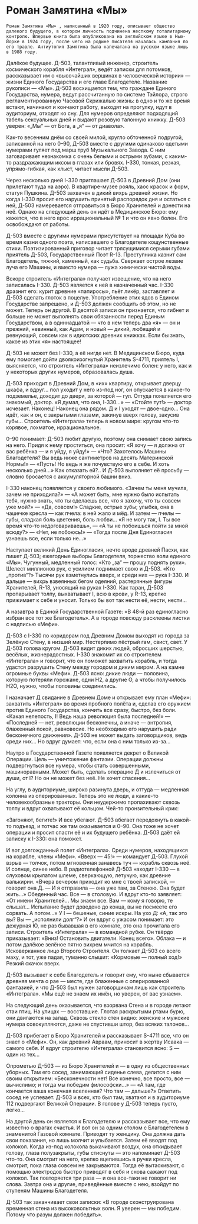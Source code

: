 # Роман Замятина «Мы»
`
Роман Замятина «Мы» , написанный в 1920 году, описывает общество далекого будущего, в котором личность подчинена жесткому тоталитарному контролю. Впервые книга была опубликована на английском языке в Нью-Йорке в 1924 году, после чего на родине писателя началась кампания по его травле. Антиутопия Замятина была напечатана на русском языке лишь в 1988 году.
`

Далёкое будущее. Д-503, талантливый инженер, строитель космического корабля «Интеграл», ведёт записки для потомков, рассказывает им о «высочайших вершинах в человеческой истории» — жизни Единого Государства и его главе Благодетеле. Название рукописи — «Мы». Д-503 восхищается тем, что граждане Единого Государства, нумера, ведут рассчитанную по системе Тэйлора, строго регламентированную Часовой Скрижалью жизнь: в одно и то же время встают, начинают и кончают работу, выходят на прогулку, идут в аудиториум, отходят ко сну. Для нумеров определяют подходящий табель сексуальных дней и выдают розовую талонную книжку. Д-503 уверен: «„Мы“ — от Бога, а „я“ — от диавола».

Как-то весенним днём со своей милой, кругло обточенной подругой, записанной на него 0–90, Д-503 вместе с другими одинаково одетыми нумерами гуляет под марш труб Музыкального Завода. С ним заговаривает незнакомка с очень белыми и острыми зубами, с каким-то раздражающим иксом в глазах или бровях. I-330, тонкая, резкая, упрямо-гибкая, как хлыст, читает мысли Д-503.

Через несколько дней I-330 приглашает Д-503 в Древний Дом (они прилетают туда на аэро). В квартире-музее рояль, хаос красок и форм, статуя Пушкина. Д-503 захвачен в дикий вихрь древней жизни. Но когда I-330 просит его нарушить принятый распорядок дня и остаться с ней, Д-503 намеревается отправиться в Бюро Хранителей и донести на неё. Однако на следующий день он идёт в Медицинское Бюро: ему кажется, что в него врос иррациональный № 1 и что он явно болен. Его освобождают от работы.

Д-503 вместе с другими нумерами присутствует на площади Куба во время казни одного поэта, написавшего о Благодетеле кощунственные стихи. Поэтизированный приговор читает трясущимися серыми губами приятель Д-503, Государственный Поэт R-13. Преступника казнит сам Благодетель, тяжкий, каменный, как судьба. Сверкает острое лезвие луча его Машины, и вместо нумера — лужа химически чистой воды.

Вскоре строитель «Интеграла» получает извещение, что на него записалась I-330. Д-503 является к ней в назначенный час. I-330 дразнит его: курит древние «папиросы», пьёт ликёр, заставляет и Д-503 сделать глоток в поцелуе. Употребление этих ядов в Едином Государстве запрещено, и Д-503 должен сообщить об этом, но не может. Теперь он другой. В десятой записи он признается, что гибнет и больше не может выполнять свои обязанности перед Единым Государством, а в одиннадцатой — что в нем теперь два «я» — он и прежний, невинный, как Адам, и новый — дикий, любящий и ревнующий, совсем как в идиотских древних книжках. Если бы знать, какое из этих «я» настоящее!

Д-503 не может без I-330, а её нигде нет. В Медицинском Бюро, куда ему помогает дойти двоякоизогнутый Хранитель S-4711, приятель I, выясняется, что строитель «Интеграла» неизлечимо болен: у него, как и у некоторых других нумеров, образовалась душа.

Д-503 приходит в Древний Дом, в «их» квартиру, открывает дверцу шкафа, и вдруг... пол уходит у него из-под ног, он опускается в какое-то подземелье, доходит до двери, за которой — гул. Оттуда появляется его знакомый, доктор. «Я думал, что она, I-330...» — «Стойте тут!» — доктор исчезает. Наконец! Наконец она рядом. Д и I уходят — двое-одно... Она идёт, как и он, с закрытыми глазами, закинув вверх голову, закусив губы... Строитель «Интеграла» теперь в новом мире: кругом что-то корявое, лохматое, иррациональное.

0–90 понимает: Д-503 любит другую, поэтому она снимает свою запись на него. Придя к нему проститься, она просит: «Я хочу — я должна от вас ребёнка — и я уйду, я уйду!» — «Что? Захотелось Машины Благодетеля? Вы ведь ниже сантиметров на десять Материнской Нормы!» — «Пусть! Но ведь я же почувствую его в себе. И хоть несколько дней...» Как отказать ей?.. И Д-503 выполняет её просьбу — словно бросается с аккумуляторной башни вниз.

I-330 наконец появляется у своего любимого. «Зачем ты меня мучила, зачем не приходила?» — «А может быть, мне нужно было испытать тебя, нужно знать, что ты сделаешь все, что я захочу, что ты совсем уже мой?» — «Да, совсем!» Сладкие, острые зубы; улыбка, она в чашечке кресла — как пчела: в ней жало и мёд. И затем — пчелы — губы, сладкая боль цветения, боль любви... «Я не могу так, I. Ты все время что-то недоговариваешь», — «А ты не побоишься пойти за мной всюду?» — «Нет, не побоюсь!» — «Тогда после Дня Единогласия узнаешь все, если только не...»

Наступает великий День Единогласия, нечто вроде древней Пасхи, как пишет Д-503; ежегодные выборы Благодетеля, торжество воли единого «Мы». Чугунный, медленный голос: «Кто „за“ — прошу поднять руки». Шелест миллионов рук, с усилием поднимает свою и Д-503. «Кто „против“?» Тысячи рук взметнулись вверх, и среди них — рука I-330. И дальше — вихрь взвеянных бегом одеяний, растерянные фигуры Хранителей, R-13, уносящий на руках I-330. Как таран, Д-503 пропарывает толпу, выхватывает I, всю в крови, у R-13, крепко прижимает к себе и уносит. Только бы вот так нести её, нести, нести...

А назавтра в Единой Государственной Газете: «В 48-й раз единогласно избран все тот же Благодетель». А в городе повсюду расклеены листки с надписью «Мефи».

Д-503 с I-330 по коридорам под Древним Домом выходят из города за Зелёную Стену, в низший мир. Нестерпимо пёстрый гам, свист, свет. У Д-503 голова кругом. Д-503 видит диких людей, обросших шерстью, весёлых, жизнерадостных. I-330 знакомит их со строителем «Интеграла» и говорит, что он поможет захватить корабль, и тогда удастся разрушить Стену между городом и диким миром. А на камне огромные буквы «Мефи». Д-503 ясно: дикие люди — половина, которую потеряли горожане, одни Н2, а другие О, а чтобы получилось Н2О, нужно, чтобы половины соединились.

I назначает Д свидание в Древнем Доме и открывает ему план «Мефи»: захватить «Интеграл» во время пробного полёта и, сделав его оружием против Единого Государства, кончить все сразу, быстро, без боли. «Какая нелепость, I! Ведь наша революция была последней!» — «Последней — нет, революции бесконечны, а иначе — энтропия, блаженный покой, равновесие. Но необходимо его нарушить ради бесконечного движения». Д-503 не может выдать заговорщиков, ведь среди них... Но вдруг думает: что, если она с ним только из-за...

Наутро в Государственной Газете появляется декрет о Великой Операции. Цель — уничтожение фантазии. Операции должны подвергнуться все нумера, чтобы стать совершенными, машиноравными. Может быть, сделать операцию Д и излечиться от души, от I? Но он не может без неё. Не хочет спасения...

На углу, в аудиториуме, широко разинута дверь, и оттуда — медленная колонна из оперированных. Теперь это не люди, а какие-то человекообразные тракторы. Они неудержимо пропахивают сквозь толпу и вдруг охватывают её кольцом. Чей-то пронзительный крик:

«Загоняют, бегите!» И все убегают. Д-503 вбегает передохнуть в какой-то подъезд, и тотчас же там оказывается и 0–90. Она тоже не хочет операции и просит спасти её и их будущего ребёнка. Д-503 даёт ей записку к I-330: она поможет.

И вот долгожданный полет «Интеграла». Среди нумеров, находящихся на корабле, члены «Мефи». «Вверх — 45!» — командует Д-503. Глухой взрыв — толчок, потом мгновенная занавесь туч — корабль сквозь неё. И солнце, синее небо. В радиотелефонной Д-503 находит I-330 — в слуховом крылатом шлеме, сверкающую, летучую, как древние валькирии. «Вчера вечером приходит ко мне с твоей запиской, — говорит она Д. — И я отправила — она уже там, за Стеною. Она будет жить...» Обеденный час. Все — в столовую. И вдруг кто-то заявляет: «От имени Хранителей... Мы знаем все. Вам — кому я говорю, те слышат... Испытание будет доведено до конца, вы не посмеете его сорвать. А потом...» У I — бешеные, синие искры. На ухо Д: «А, так это вы? Вы — „исполнили долг“?» И он вдруг с ужасом понимает: это дежурная Ю, не раз бывавшая в его комнате, это она прочитала его записи. Строитель «Интеграла» — в командной рубке. Он твёрдо приказывает: «Вниз! Остановить двигатели. Конец всего». Облака — и потом далёкое зелёное пятно вихрем мчится на корабль. Исковерканное лицо Второго Строителя. Он толкает Д-503 со всего маху, и тот, уже падая, туманно слышит: «Кормовые — полный ход!» Резкий скачок вверх.

Д-503 вызывает к себе Благодетель и говорит ему, что ныне сбывается древняя мечта о рае — месте, где блаженные с оперированной фантазией, и что Д-503 был нужен заговорщикам лишь как строитель «Интеграла». «Мы ещё не знаем их имён, но уверен, от вас узнаем».

На следующий день оказывается, что взорвана Стена и в городе летают стаи птиц. На улицах — восставшие. Глотая раскрытыми ртами бурю, они двигаются на запад. Сквозь стекло стен видно: женские и мужские нумера совокупляются, даже не спустивши штор, без всяких талонов...

Д-503 прибегает в Бюро Хранителей и рассказывает S-4711 все, что он знает о «Мефи». Он, как древний Авраам, приносит в жертву Исаака — самого себя. И вдруг строителю «Интеграла» становится ясно: S — один из тех...

Опрометью Д-503 — из Бюро Хранителей и — в одну из общественных уборных. Там его сосед, занимающий сиденье слева, делится с ним своим открытием: «Бесконечности нет! Все конечно, все просто, все — вычислимо; и тогда мы победим философски...» — «А там, где кончается ваша конечная вселенная? Что там — дальше?» Ответить сосед не успевает. Д-503 и всех, кто был там, хватают и в аудиториуме 112 подвергают Великой Операции. В голове у Д-503 теперь пусто, легко...

На другой день он является к Благодетелю и рассказывает все, что ему известно о врагах счастья. И вот он за одним столом с Благодетелем в знаменитой Газовой комнате. Приводят ту женщину. Она должна дать свои показания, но лишь молчит и улыбается. Затем её вводят под колокол. Когда из-под колокола выкачивают воздух, она откидывает голову, глаза полузакрыты, губы стиснуты — это напоминает Д-503 что-то. Она смотрит на него, крепко вцепившись в ручки кресла, смотрит, пока глаза совсем не закрываются. Тогда её вытаскивают, с помощью электродов быстро приводят в себя и снова сажают под колокол. Так повторяется три раза — и она все-таки не говорит ни слова. Завтра она и другие, приведённые вместе с нею, взойдут по ступеням Машины Благодетеля.

Д-503 так заканчивает свои записки: «В городе сконструирована временная стена из высоковольтных волн. Я уверен — мы победим. Потому что разум должен победить».

